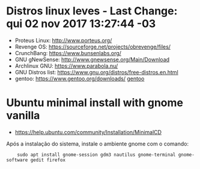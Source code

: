 # Distros linux leves - Last Change: qui 02 nov 2017 13:27:44 -03

+ Proteus Linux: http://www.porteus.org/
+ Revenge OS: https://sourceforge.net/projects/obrevenge/files/
+ CrunchBang: https://www.bunsenlabs.org/
+ GNU gNewSense: http://www.gnewsense.org/Main/Download
+ Archlinux GNU: https://www.parabola.nu/
+ GNU Distros list: https://www.gnu.org/distros/free-distros.en.html
+ gentoo: https://www.gentoo.org/downloads/ [gentoo](gentoo.md)

# Ubuntu minimal install with gnome vanilla
+ https://help.ubuntu.com/community/Installation/MinimalCD

Após a instalação do sistema, instale o ambiente gnome com o comando:

		sudo apt install gnome-session gdm3 nautilus gnome-terminal gnome-software gedit firefox

